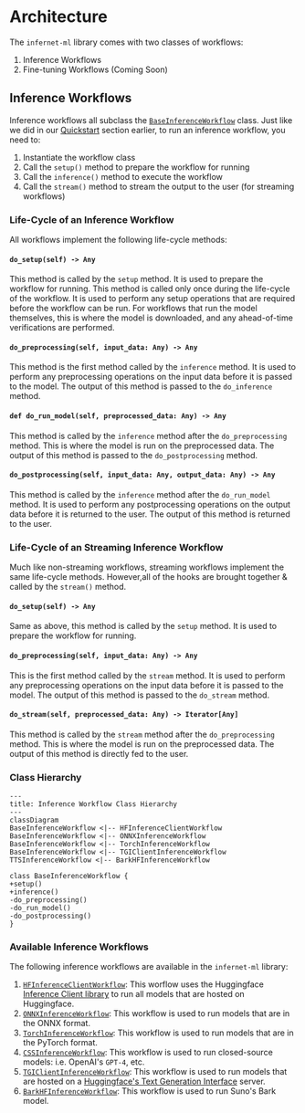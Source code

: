 # Architecture

The `infernet-ml` library comes with two classes of workflows:

1. Inference Workflows
2. Fine-tuning Workflows (Coming Soon)

## Inference Workflows

Inference workflows all subclass
the [`BaseInferenceWorkflow`](../reference/infernet_ml/workflows/inference/base_inference_workflow/)
class.
Just like we did in our [Quickstart](../quickstart) section earlier,
to run an inference workflow, you need to:

1. Instantiate the workflow class
2. Call the `setup()` method to prepare the workflow for running
3. Call the `inference()` method to execute the workflow
4. Call the `stream()` method to stream the output to the user (for streaming workflows)

### Life-Cycle of an Inference Workflow

All workflows implement the following life-cycle methods:

#### `do_setup(self) -> Any`

This method is called by the `setup` method. It is used to prepare the workflow for
running. This method is called only
once during the life-cycle of the workflow. It is used to perform any setup operations
that are required before the
workflow can be run. For workflows that run the model themselves, this is where the model
is downloaded, and any
ahead-of-time verifications are performed.

#### `do_preprocessing(self, input_data: Any) -> Any`

This method is the first method called by the `inference` method. It is used to perform
any preprocessing operations on
the input data before it is passed to the model. The output of this method is passed to
the `do_inference` method.

#### `def do_run_model(self, preprocessed_data: Any) -> Any`

This method is called by the `inference` method after the `do_preprocessing` method. This
is where the model is run on
the preprocessed data. The output of this method is passed to the `do_postprocessing`
method.

#### `do_postprocessing(self, input_data: Any, output_data: Any) -> Any`

This method is called by the `inference` method after the `do_run_model` method. It is
used to perform any postprocessing
operations on the output data before it is returned to the user. The output of this
method is returned to the user.

### Life-Cycle of an Streaming Inference Workflow

Much like non-streaming workflows, streaming workflows implement the same life-cycle
methods. However,all of the hooks are brought together & called by the `stream()`
method.

#### `do_setup(self) -> Any`

Same as above, this method is called by the `setup` method. It is used to prepare the
workflow for running.

#### `do_preprocessing(self, input_data: Any) -> Any`

This is the first method called by the `stream` method. It is used to perform any
preprocessing operations on
the input data before it is passed to the model. The output of this method is passed
to the `do_stream` method.

#### `do_stream(self, preprocessed_data: Any) -> Iterator[Any]`

This method is called by the `stream` method after the `do_preprocessing` method. This is
where the model is run on
the preprocessed data. The output of this method is directly fed to the user.

### Class Hierarchy

```mermaid
---
title: Inference Workflow Class Hierarchy
---
classDiagram
BaseInferenceWorkflow <|-- HFInferenceClientWorkflow
BaseInferenceWorkflow <|-- ONNXInferenceWorkflow
BaseInferenceWorkflow <|-- TorchInferenceWorkflow
BaseInferenceWorkflow <|-- TGIClientInferenceWorkflow
TTSInferenceWorkflow <|-- BarkHFInferenceWorkflow

class BaseInferenceWorkflow {
+setup()
+inference()
-do_preprocessing()
-do_run_model()
-do_postprocessing()
}
```

### Available Inference Workflows

The following inference workflows are available in the `infernet-ml` library:

1. [`HFInferenceClientWorkflow`](./reference/infernet_ml/workflows/inference/hf_inference_client_workflow.md):
   This worflow
   uses the
   Huggingface [Inference Client library](https://huggingface.co/docs/huggingface_hub/en/package_reference/inference_client)
   to run all models that are hosted on Huggingface.
2. [`ONNXInferenceWorkflow`](./reference/infernet_ml/workflows/inference/onnx_inference_workflow.md):
   This workflow is used
   to run models that are in the ONNX format.
3. [`TorchInferenceWorkflow`](./reference/infernet_ml/workflows/inference/torch_inference_workflow.md):
   This workflow is used
   to run models that are in the PyTorch format.
4. [`CSSInferenceWorkflow`](./reference/infernet_ml/workflows/inference/css_inference_workflow.md):
   This workflow is used to
   run closed-source models: i.e. OpenAI's `GPT-4`, etc.
5. [`TGIClientInferenceWorkflow`](./reference/infernet_ml/workflows/inference/tgi_client_inference_workflow.md):
   This workflow is used to run models that are hosted on
   a [Huggingface's Text Generation Interface](https://huggingface.co/docs/text-generation-inference/en/index)
   server.
6. [`BarkHFInferenceWorkflow`](./reference/infernet_ml/workflows/inference/bark_hf_inference_workflow.md):
   This workflow is used to run Suno's Bark model.
